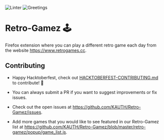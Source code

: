 ![Linter](https://github.com/KAUTH/Retro-Gamez/workflows/Linter/badge.svg)
![Greetings](https://github.com/KAUTH/Retro-Gamez/workflows/Greetings/badge.svg)

# Retro-Gamez 🕹️

Firefox extension where you can play a different retro game each day from the website https://www.retrogames.cc.

## Contributing

* Happy Hacktoberfest, check out [HACKTOBERFEST-CONTRIBUTING.md](https://github.com/KAUTH/Retro-Gamez/blob/master/HACKTOBERFEST-CONTRIBUTING.md) to contribute! 🎃

* You can always submit a PR if you want to suggest improvements or fix issues.

* Check out the open issues at https://github.com/KAUTH/Retro-Gamez/issues.

* Add more games that you would like to see featured in our Retro-Gamez list at https://github.com/KAUTH/Retro-Gamez/blob/master/retro-gamez/popup/game_list.js.
